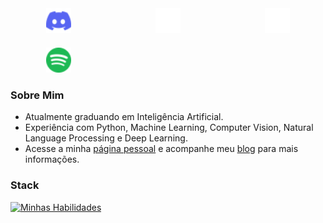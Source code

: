 <div style="display: grid; grid-template-columns: repeat(3, 1fr); justify-items: center; gap: 20px;">
    <a href="" title="Social Media">
        <img src="https://raw.githubusercontent.com/CLorant/readme-social-icons/main/small/colored/discord.svg" alt="Discord" width="40">
    </a>
    <a href="" title="Medium">
        <img src="https://raw.githubusercontent.com/CLorant/readme-social-icons/main/medium/light/medium.svg" alt="Medium" width="40">
    </a>
    <a href="" title="X">
        <img src="https://raw.githubusercontent.com/CLorant/readme-social-icons/main/small/light/twitter-x.svg" alt="X" width="40">
    </a>
    <a href="" title="Spotify">
        <img src="https://raw.githubusercontent.com/CLorant/readme-social-icons/main/small/colored/spotify.svg" alt="Spotify" width="40">
    </a>
</div>

### Sobre Mim
- Atualmente graduando em Inteligência Artificial.
- Experiência com Python, Machine Learning, Computer Vision, Natural Language Processing e Deep Learning.
- Acesse a minha [página pessoal](https://lucasdnoronha.github.io/site-pessoal/) e acompanhe meu [blog](https://medium.com/@lucasdiasnoronha1) para mais informações.

### Stack
[![Minhas Habilidades](https://skillicons.dev/icons?i=azure,aws,docker,git,githubactions,jenkins,py,vim,anaconda,bash,linux,opencv,pytorch,sklearn,tensorflow)](https://skillicons.dev)
